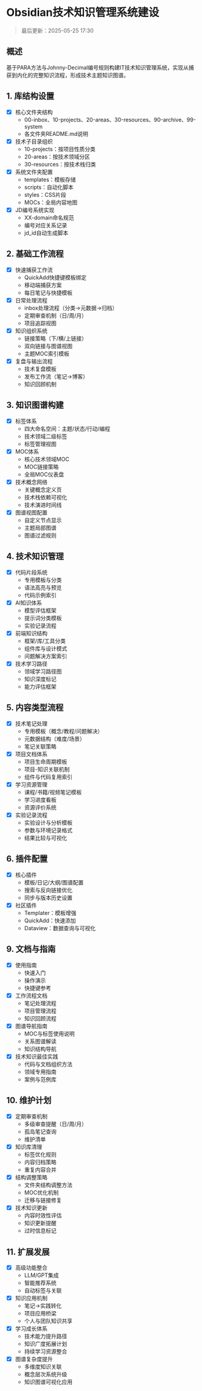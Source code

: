 # Obsidian技术知识管理系统建设

> 最后更新：2025-05-25 17:30

## 概述
基于PARA方法与Johnny-Decimal编号规则构建IT技术知识管理系统，实现从捕获到内化的完整知识流程，形成技术主题知识图谱。

## 1. 库结构设置
- [x] 核心文件夹结构
  - 00-inbox、10-projects、20-areas、30-resources、90-archive、99-system
  - 各文件夹README.md说明
- [x] 技术子目录组织
  - 10-projects：按项目性质分类
  - 20-areas：按技术领域分区
  - 30-resources：按技术栈归类
- [x] 系统文件夹配置
  - templates：模板存储
  - scripts：自动化脚本
  - styles：CSS片段
  - MOCs：全局内容地图
- [x] JD编号系统实现
  - XX-domain命名规范
  - 编号对应关系记录
  - jd_id自动生成脚本

## 2. 基础工作流程
- [x] 快速捕获工作流
  - QuickAdd快捷键模板绑定
  - 移动端捕获方案
  - 每日笔记与快捷模板
- [x] 日常处理流程
  - inbox处理流程（分类→元数据→归档）
  - 定期审查机制（日/周/月）
  - 项目追踪视图
- [x] 知识组织系统
  - 链接策略（下/横/上链接）
  - 双向链接与图谱视图
  - 主题MOC索引模板
- [x] 复盘与输出流程
  - 技术复盘模板
  - 发布工作流（笔记→博客）
  - 知识回顾机制

## 3. 知识图谱构建
- [x] 标签体系
  - 四大命名空间：主题/状态/行动/编程
  - 技术领域二级标签
  - 标签管理视图
- [x] MOC体系
  - 核心技术领域MOC
  - MOC链接策略
  - 全局MOC仪表盘
- [x] 技术概念网络
  - 关键概念定义页
  - 技术栈依赖可视化
  - 技术演进时间线
- [x] 图谱视图配置
  - 自定义节点显示
  - 主题局部图谱
  - 图谱过滤规则

## 4. 技术知识管理
- [x] 代码片段系统
  - 专用模板与分类
  - 语法高亮与预览
  - 代码示例索引
- [x] AI知识体系
  - 模型评估框架
  - 提示词分类模板
  - 实验记录流程
- [x] 前端知识结构
  - 框架/库/工具分类
  - 组件库与设计模式
  - 问题解决方案索引
- [x] 技术学习路径
  - 领域学习路径图
  - 知识深度标记
  - 能力评估框架

## 5. 内容类型流程
- [x] 技术笔记处理
  - 专用模板（概念/教程/问题解决）
  - 元数据结构（难度/场景）
  - 笔记关联策略
- [x] 项目文档体系
  - 项目生命周期模板
  - 项目-知识关联机制
  - 组件与代码复用索引
- [x] 学习资源管理
  - 课程/书籍/视频笔记模板
  - 学习进度看板
  - 资源评价系统
- [x] 实验记录流程
  - 实验设计与分析模板
  - 参数与环境记录格式
  - 结果比较与可视化

## 6. 插件配置
- [x] 核心插件
  - 模板/日记/大纲/图谱配置
  - 搜索与反向链接优化
  - 同步与版本历史设置
- [x] 社区插件
  - Templater：模板增强
  - QuickAdd：快速添加
  - Dataview：数据查询与可视化

## 9. 文档与指南
- [x] 使用指南
  - 快速入门
  - 操作演示
  - 快捷键参考
- [x] 工作流程文档
  - 笔记处理流程
  - 项目管理流程
  - 知识回顾流程
- [x] 图谱导航指南
  - MOC与标签使用说明
  - 关系图谱解读
  - 知识结构导航
- [x] 技术知识最佳实践
  - 代码与文档组织方法
  - 领域专用指南
  - 案例与范例库

## 10. 维护计划
- [x] 定期审查机制
  - 多级审查提醒（日/周/月）
  - 孤岛笔记查询
  - 维护清单
- [x] 知识库清理
  - 标签优化规则
  - 内容归档策略
  - 重复内容合并
- [x] 结构调整策略
  - 文件夹结构调整方法
  - MOC优化机制
  - 迁移与链接修复
- [x] 技术知识更新
  - 内容时效性评估
  - 知识更新提醒
  - 过时信息标记

## 11. 扩展发展
- [x] 高级功能整合
  - LLM/GPT集成
  - 智能推荐系统
  - 自动标签与关联
- [x] 知识应用机制
  - 笔记→实践转化
  - 项目应用桥梁
  - 个人与团队知识共享
- [x] 学习成长体系
  - 技术能力提升路径
  - 知识广度拓展计划
  - 持续学习资源整合
- [x] 图谱复杂度提升
  - 多维度知识关联
  - 概念层次系统升级
  - 知识图谱可视化应用
